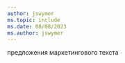 ```yaml
---
author: jswymer
ms.topic: include
ms.date: 08/08/2023
ms.author: jswymer
---
```

предложения маркетингового текста